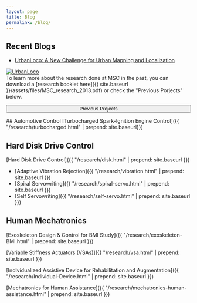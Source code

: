 ```yaml
---
layout: page
title: Blog
permalink: /blog/
---
```


## Recent Blogs
* [UrbanLoco: A New Challenge for Urban Mapping and Localization](https://medium.com/@ourxxbluesky/urbanloco-a-new-challenge-for-urban-mapping-and-localization-200742ea7629)

<a href="{{ site.baseurl }}/assets/images/blog/2020_03_29_cover_urbanloco.png" data-lightbox="UrbanLoco" data-title="UrbanLoco">
  <img src="{{ site.baseurl }}/assets/images/blog/2020_03_29_cover_urbanloco.png" title="UrbanLoco">
</a>


<div class="addendum">
<div markdown="1">
To learn more about the research done at MSC in the past, you can download a [research booklet here]({{ site.baseurl }}/assets/files/MSC_research_2013.pdf) or check the "Previous Porjects" below.
</div>
</div>

<button style="display: block; width: 100%;" data-toggle="collapse" data-target="#previous">Previous Projects</button>
<!--## [Previous Projects](javascript:showhide("previous"))-->

<div markdown="1" id="previous" class="collapse">
## Automotive Control
[Turbocharged Spark-Ignition Engine Control]({{ "/research/turbocharged.html" | prepend: site.baseurl}})

## Hard Disk Drive Control
[Hard Disk Drive Control]({{ "/research/disk.html" | prepend: site.baseurl }})

* [Adaptive Vibration Rejection]({{ "/research/vibration.html" | prepend: site.baseurl }})
* [Spiral Servowriting]({{ "/research/spiral-servo.html" | prepend: site.baseurl }})
* [Self Servowriting]({{ "/research/self-servo.html" | prepend: site.baseurl }})

## Human Mechatronics

[Exoskeleton Design & Control for BMI Study]({{ "/research/exoskeleton-BMI.html" | prepend: site.baseurl }})

[Variable Stiffness Actuators (VSAs)]({{ "/research/vsa.html" | prepend: site.baseurl }})

[Individualized Assistive Device for Rehabilitation and Augmentation]({{ "/research/Individual-Device.html" | prepend: site.baseurl }})

[Mechatronics for Human Assistance]({{ "/research/mechatronics-human-assistance.html" | prepend: site.baseurl }})

